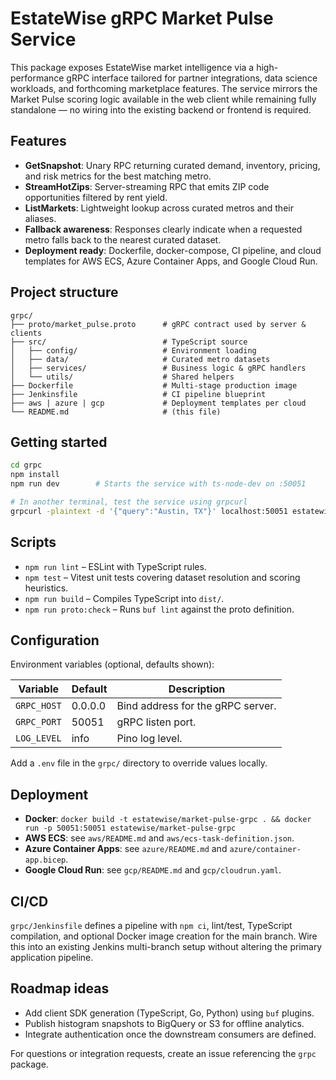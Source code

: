 # EstateWise gRPC Market Pulse Service

This package exposes EstateWise market intelligence via a high-performance gRPC interface tailored for partner integrations, data science workloads, and forthcoming marketplace features. The service mirrors the Market Pulse scoring logic available in the web client while remaining fully standalone — no wiring into the existing backend or frontend is required.

## Features

- **GetSnapshot**: Unary RPC returning curated demand, inventory, pricing, and risk metrics for the best matching metro.
- **StreamHotZips**: Server-streaming RPC that emits ZIP code opportunities filtered by rent yield.
- **ListMarkets**: Lightweight lookup across curated metros and their aliases.
- **Fallback awareness**: Responses clearly indicate when a requested metro falls back to the nearest curated dataset.
- **Deployment ready**: Dockerfile, docker-compose, CI pipeline, and cloud templates for AWS ECS, Azure Container Apps, and Google Cloud Run.

## Project structure

```
grpc/
├── proto/market_pulse.proto      # gRPC contract used by server & clients
├── src/                          # TypeScript source
│   ├── config/                   # Environment loading
│   ├── data/                     # Curated metro datasets
│   ├── services/                 # Business logic & gRPC handlers
│   └── utils/                    # Shared helpers
├── Dockerfile                    # Multi-stage production image
├── Jenkinsfile                   # CI pipeline blueprint
├── aws | azure | gcp             # Deployment templates per cloud
└── README.md                     # (this file)
```

## Getting started

```bash
cd grpc
npm install
npm run dev        # Starts the service with ts-node-dev on :50051

# In another terminal, test the service using grpcurl
grpcurl -plaintext -d '{"query":"Austin, TX"}' localhost:50051 estatewise.marketpulse.MarketPulseService/GetSnapshot
```

## Scripts

- `npm run lint` – ESLint with TypeScript rules.
- `npm test` – Vitest unit tests covering dataset resolution and scoring heuristics.
- `npm run build` – Compiles TypeScript into `dist/`.
- `npm run proto:check` – Runs `buf lint` against the proto definition.

## Configuration

Environment variables (optional, defaults shown):

| Variable    | Default  | Description                          |
|-------------|----------|--------------------------------------|
| `GRPC_HOST` | 0.0.0.0  | Bind address for the gRPC server.    |
| `GRPC_PORT` | 50051    | gRPC listen port.                    |
| `LOG_LEVEL` | info     | Pino log level.                      |

Add a `.env` file in the `grpc/` directory to override values locally.

## Deployment

- **Docker**: `docker build -t estatewise/market-pulse-grpc . && docker run -p 50051:50051 estatewise/market-pulse-grpc`
- **AWS ECS**: see `aws/README.md` and `aws/ecs-task-definition.json`.
- **Azure Container Apps**: see `azure/README.md` and `azure/container-app.bicep`.
- **Google Cloud Run**: see `gcp/README.md` and `gcp/cloudrun.yaml`.

## CI/CD

`grpc/Jenkinsfile` defines a pipeline with `npm ci`, lint/test, TypeScript compilation, and optional Docker image creation for the main branch. Wire this into an existing Jenkins multi-branch setup without altering the primary application pipeline.

## Roadmap ideas

- Add client SDK generation (TypeScript, Go, Python) using `buf` plugins.
- Publish histogram snapshots to BigQuery or S3 for offline analytics.
- Integrate authentication once the downstream consumers are defined.

For questions or integration requests, create an issue referencing the `grpc` package.
